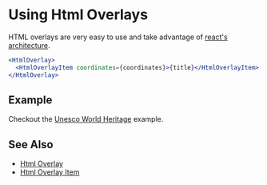 # Using Html Overlays

HTML overlays are very easy to use and take advantage of [react's architecture](https://reactjs.org/docs/).


```jsx
<HtmlOverlay>
  <HtmlOverlayItem coordinates={coordinates}>{title}</HtmlOverlayItem>
</HtmlOverlay>
```


## Example
Checkout the [Unesco World Heritage](/docs/interactive-examples/world-heritage) example.

## See Also
- [Html Overlay](/docs/api-reference/overlays/html-overlay)
- [Html Overlay Item](/docs/api-reference/overlays/html-overlay-item)

